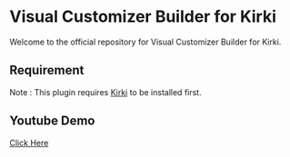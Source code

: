 # Visual Customizer Builder for Kirki

Welcome to the official repository for Visual Customizer Builder for Kirki.

## Requirement
Note : This plugin requires [Kirki](https://wordpress.org/plugins/kirki/) to be installed first.

## Youtube Demo
[Click Here](https://www.youtube.com/watch?v=HR79EnXFtg4)
